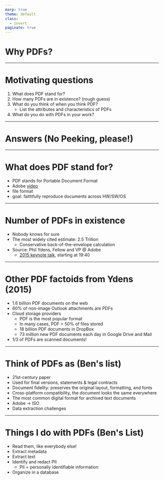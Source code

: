 ```yaml
---
marp: true
theme: default
class:
  - invert
paginate: true
---
```

<!-- _class: lead -->
# Why PDFs?
---

# Motivating questions
1. What does PDF stand for?
2. How many PDFs are in existence? (rough guess)
3. What do you think of when you think PDF?
    * List the attributes and characteristics of PDFs
4. What do you do with PDFs in your work?
---
<!-- _class: lead -->
# Answers (No Peeking, please!)
---
# What does PDF stand for?
* PDF stands for Portable Document Format
* Adobe [video](https://youtu.be/Cz55qjW-0bU)
* file format
* goal: faithfully reproduce documents across HW/SW/OS
---
# Number of PDFs in existence
* Nobody knows for sure
* The most widely cited estimate: 2.5 Trillion
    * Conservative back-of-the-envelope calculation
* Source: Phil Ydens, Fellow and VP @ Adobe
    * [2015 keynote talk](https://www.youtube.com/watch?v=5Axw6OGPYHw), starting at 19:40
---
# Other PDF factoids from Ydens (2015)
* 1.6 billion PDF documents on the web
* 60% of non-image Outlook attachments are PDFs
* Cloud storage providers
    * PDF is the most popular format
    * In many cases, PDF > 50% of files stored
    * 18 billion PDF documents in DropBox
    * 73 million new PDF documents each day in Google Drive and Mail
* 1/3 of PDFs are scanned documents! 
---
# Think of PDFs as (Ben's list) 
* 21st-century paper
* Used for final versions, statements & legal contracts
* Document fidelity: preserves the original layout, formatting, and fonts
* Cross-platform compatibility, the document looks the same everywhere
* The most common digital format for archived text documents
* Adobe $\rightarrow$ ISO
* Data extraction challenges 
---
# Things I do with PDFs (Ben's List)
* Read them, like everybody else!
* Extract metadata
* Extract text
* Identify and redact PII
  * PII = personally identifiable information
* Organize in a database
